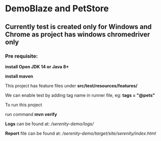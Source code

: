 # DemoBlaze and PetStore
## Currently test is created only for **Windows and Chrome** as project has windows chromedriver only

### Pre requisite:

**install Open JDK 14 or Java 8+**

**install maven** 

This project has feature files under **src/test/resources/features/**

We can enable test by adding tag name in runner file, eg: **tags = "@pets"**

To run this project

run command **mvn verify**

**Logs** can be found at: */serenity-demo/logs/*

**Report** file can be found at: */serenity-demo/target/site/serenity/index.html*

